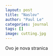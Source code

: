 ```yaml
---
layout: post
title: "Naslov"
author: "Paul Le"
categories: journal
tags: []
image: cutting.jpg
---
```


Ovo je nova stranica 
